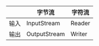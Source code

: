 
|     | 字节流          | 字符流    |
| --- | ------------ | ------ |
| 输入  | InputStream  | Reader |
| 输出  | OutputStream | Writer |
